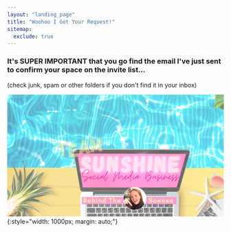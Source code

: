 ```yaml
---
layout: "landing_page"
title: "Woohoo I Got Your Request!"
sitemap:
  exclude: true  
---
```

 <div class="separator-2"></div>

### It's SUPER IMPORTANT that you go find the email I've just sent to confirm your space on the invite list...<br />
(check junk, spam or other folders if you don't find it in your inbox)

![Behind The Scenes](/i/sunshinestudio/sunshinementorship/behind-scenes.png){:style="width: 1000px; margin: auto;"}
